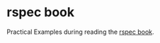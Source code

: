 # rspec book

Practical Examples during reading the <a href="http://pragprog.com/book/achbd/the-rspec-book">rspec book</a>.
